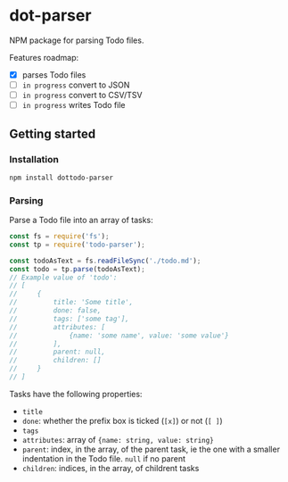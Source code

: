 # dot-parser

NPM package for parsing Todo files.

Features roadmap:
- [x] parses Todo files
- [ ] `in progress` convert to JSON
- [ ] `in progress` convert to CSV/TSV
- [ ] `in progress` writes Todo file

## Getting started

### Installation

```bash
npm install dottodo-parser
```

### Parsing

Parse a Todo file into an array of tasks:

```js
const fs = require('fs');
const tp = require('todo-parser');

const todoAsText = fs.readFileSync('./todo.md');
const todo = tp.parse(todoAsText);
// Example value of 'todo':
// [
//     {
//         title: 'Some title',
//         done: false,
//         tags: ['some tag'],
//         attributes: [
//             {name: 'some name', value: 'some value'}
//         ],
//         parent: null,
//         children: []
//     }
// ]
```

Tasks have the following properties:

- `title`
- `done`: whether the prefix box is ticked (`[x]`) or not (`[ ]`)
- `tags`
- `attributes`: array of `{name: string, value: string}`
- `parent`: index, in the array, of the parent task, ie the one with a smaller indentation in the Todo file. `null` if no parent
- `children`: indices, in the array, of childrent tasks
